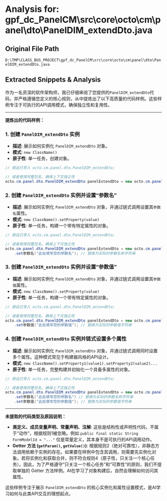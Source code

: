 # Analysis for: gpf_dc_PanelCM\src\core\octo\cm\panel\dto\PanelDIM_extendDto.java

## Original File Path
`D:\TMP\CLASS_BUS_PROJECT\gpf_dc_PanelCM\src\core\octo\cm\panel\dto\PanelDIM_extendDto.java`

## Extracted Snippets & Analysis
作为一名资深的软件架构师，我已仔细审阅了您提供的`PanelDIM_extendDto`代码，并严格遵循您定义的核心规则，从中提炼出了以下高质量的代码样例。这些样例专注于可执行的API调用模式，确保独立性和复用性。

---

**提炼出的代码样例：**

### 1. 创建 `PanelDIM_extendDto` 实例

*   **描述**: 展示如何实例化 `PanelDIM_extendDto` 对象。
*   **模式**: `new ClassName()`
*   **原子性**: 单一任务，创建对象。

```java
// 假设已导入 octo.cm.panel.dto.PanelDIM_extendDto;

// 或者使用完整包名，确保上下文独立性
octo.cm.panel.dto.PanelDIM_extendDto panelExtendDto = new octo.cm.panel.dto.PanelDIM_extendDto();
```

### 2. 创建 `PanelDIM_extendDto` 实例并设置“参数名”

*   **描述**: 展示如何实例化 `PanelDIM_extendDto` 对象，并通过链式调用设置其`参数名`属性。
*   **模式**: `new ClassName().setProperty(value)`
*   **原子性**: 单一任务，构建一个带有特定属性的对象。

```java
// 假设已导入 octo.cm.panel.dto.PanelDIM_extendDto;

// 或者使用完整包名，确保上下文独立性
octo.cm.panel.dto.PanelDIM_extendDto panelExtendDto = new octo.cm.panel.dto.PanelDIM_extendDto()
    .set参数名("此处填写您的参数名"); // 替换为实际的参数名称字符串
```

### 3. 创建 `PanelDIM_extendDto` 实例并设置“参数值”

*   **描述**: 展示如何实例化 `PanelDIM_extendDto` 对象，并通过链式调用设置其`参数值`属性。
*   **模式**: `new ClassName().setProperty(value)`
*   **原子性**: 单一任务，构建一个带有特定属性的对象。

```java
// 假设已导入 octo.cm.panel.dto.PanelDIM_extendDto;

// 或者使用完整包名，确保上下文独立性
octo.cm.panel.dto.PanelDIM_extendDto panelExtendDto = new octo.cm.panel.dto.PanelDIM_extendDto()
    .set参数值("此处填写您的参数值"); // 替换为实际的参数值字符串
```

### 4. 创建 `PanelDIM_extendDto` 实例并链式设置多个属性

*   **描述**: 展示如何实例化 `PanelDIM_extendDto` 对象，并通过链式调用同时设置多个属性。这种模式常见于构建器风格的API设计。
*   **模式**: `new ClassName().setProperty1(value1).setProperty2(value2)...`
*   **原子性**: 单一任务，完整构建并初始化一个具备多属性的对象。

```java
// 假设已导入 octo.cm.panel.dto.PanelDIM_extendDto;

// 或者使用完整包名，确保上下文独立性
octo.cm.panel.dto.PanelDIM_extendDto panelExtendDto = new octo.cm.panel.dto.PanelDIM_extendDto()
    .set参数名("此处填写您的参数名") // 替换为实际的参数名称字符串
    .set参数值("此处填写您的参数值"); // 替换为实际的参数值字符串
```

---

**未提取的代码类型及原因说明：**

*   **类定义、成员变量声明、常量声明、注解**: 这些是结构性或声明性代码，不属于“动作”，根据规则1被忽略。例如 `public final static String FormModelId = "..."` 仅是常量定义，其本身不是可执行的API调用动作。
*   **Getter 方法 (`getParam()`, `getValue()`)**: 根据规则2（绝对可靠性），非静态方法调用依赖于实例的存在。如果要在样例中包含其调用，则需要先实例化对象。若将实例化和获取合并，则不符合规则4（原子性，只关注一个核心任务）。因此，为了严格遵守“只关注一个核心任务”和“可靠性”的原则，我们不提取单独的 Getter 方法样例。AI在学习了对象构建后，自然会理解如何访问其属性。

这些样例专注于展示 `PanelDIM_extendDto` 的核心实例化和属性设置模式，是AI学习如何与此类API交互的理想起点。
